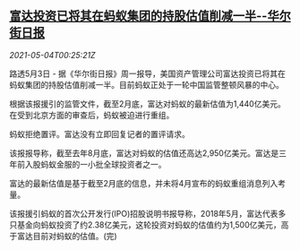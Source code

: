 <!--1620088263000-->
[富达投资已将其在蚂蚁集团的持股估值削减一半--华尔街日报](https://cn.reuters.com/article/fidelity-ant-group-0503-monn-idCNKBS2CL00P)
------

<div><i>2021-05-04T00:25:21Z</i></div><p>路透5月3日 - 据《华尔街日报》周一报导，美国资产管理公司富达投资已将其在蚂蚁集团的持股估值削减一半。目前蚂蚁正处于一轮中国监管整顿风暴的中心。</p><p>根据该报援引的监管文件，截至2月底，富达对蚂蚁的最新估值为1,440亿美元。在受到北京方面的审查后，蚂蚁被迫进行重组。</p><p>蚂蚁拒绝置评。富达没有立即回复记者的置评请求。</p><p>该报报导称，截至去年8月底，富达对蚂蚁的估值还高达2,950亿美元。富达是三年前入股蚂蚁金服的一小批全球投资者之一。</p><p>富达的最新估值是基于截至2月底的信息，并未将4月宣布的蚂蚁重组消息列入考量。</p><p>该报援引蚂蚁的首次公开发行(IPO)招股说明书报导称，2018年5月，富达代表多只基金向蚂蚁投资了约2.38亿美元，这轮投资对蚂蚁的估值约为1,500亿美元，高于富达目前对蚂蚁的估值。(完)</p>
